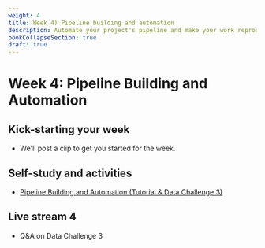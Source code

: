 ```yaml
---
weight: 4
title: Week 4) Pipeline building and automation
description: Automate your project's pipeline and make your work reproducible.
bookCollapseSection: true
draft: true
---
```


# Week 4: Pipeline Building and Automation

## Kick-starting your week
- We'll post a clip to get you started for the week.

## Self-study and activities
- [Pipeline Building and Automation (Tutorial & Data Challenge 3)](docs/tutorials/pipeline-building-automation)

## Live stream 4
- Q&A on Data Challenge 3

<!--
<br>
{{< button relref="week3" >}}Previous week{{< /button >}}
{{< button relref="week5" >}}Next week{{< /button >}}
-->
